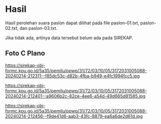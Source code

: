 # Hasil

Hasil perolehan suara paslon dapat dilihat pada file paslon-01.txt, paslon-02.txt, dan paslon-03.txt.

Jika tidak ada, artinya data tersebut belum ada pada SIREKAP.

## Foto C Plano

https://sirekap-obj-formc.kpu.go.id/5a35/pemilu/ppwp/31/72/03/10/05/3172031005088-20240214-212311--f85dc53c-d82b-4fba-b949-e4fc1994fcc5.jpg

https://sirekap-obj-formc.kpu.go.id/5a35/pemilu/ppwp/31/72/03/10/05/3172031005088-20240214-212401--a9606b2c-82ce-4ee6-a54d-49d665d81585.jpg

https://sirekap-obj-formc.kpu.go.id/5a35/pemilu/ppwp/31/72/03/10/05/3172031005088-20240214-212456--f9de41d6-aab3-43fc-8879-ea6a6de2d61d.jpg
